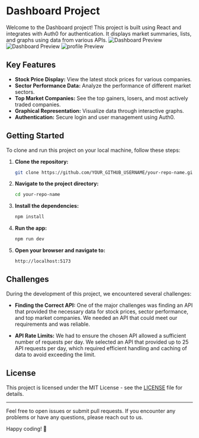 # Dashboard Project

Welcome to the Dashboard project! This project is built using React and integrates with Auth0 for authentication. It displays market summaries, lists, and graphs using data from various APIs.
![Dashboard Preview](assets/img1.png)
![Dashboard Preview](assets/img2.png)
![profile Preview](assets/img1.png)
## Key Features

- **Stock Price Display:** View the latest stock prices for various companies.
- **Sector Performance Data:** Analyze the performance of different market sectors.
- **Top Market Companies:** See the top gainers, losers, and most actively traded companies.
- **Graphical Representation:** Visualize data through interactive graphs.
- **Authentication:** Secure login and user management using Auth0.

## Getting Started

To clone and run this project on your local machine, follow these steps:

1. **Clone the repository:**

    ```bash
    git clone https://github.com/YOUR_GITHUB_USERNAME/your-repo-name.git
    ```

2. **Navigate to the project directory:**

    ```bash
    cd your-repo-name
    ```

3. **Install the dependencies:**

    ```bash
    npm install
    ```

4. **Run the app:**

    ```bash
    npm run dev
    ```

5. **Open your browser and navigate to:**

    ```
    http://localhost:5173
    ```

## Challenges

During the development of this project, we encountered several challenges:

- **Finding the Correct API:** One of the major challenges was finding an API that provided the necessary data for stock prices, sector performance, and top market companies. We needed an API that could meet our requirements and was reliable.

- **API Rate Limits:** We had to ensure the chosen API allowed a sufficient number of requests per day. We selected an API that provided up to 25 API requests per day, which required efficient handling and caching of data to avoid exceeding the limit.

## License

This project is licensed under the MIT License - see the [LICENSE](LICENSE) file for details.

---

Feel free to open issues or submit pull requests. If you encounter any problems or have any questions, please reach out to us.

Happy coding! 🚀

